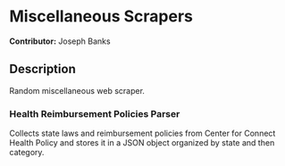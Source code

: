 # Miscellaneous Scrapers
**Contributor:** Joseph Banks

## Description

Random miscellaneous web scraper.

### Health Reimbursement Policies Parser

Collects state laws and reimbursement policies from Center for Connect Health Policy and stores it in a JSON object organized by state and then category. 